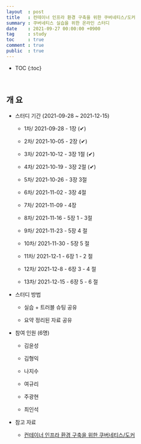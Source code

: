 ```yaml
---
layout  : post
title   : 컨테이너 인프라 환경 구축을 위한 쿠버네티스/도커
summary : 쿠버네티스 실습을 위한 온라인 스터디
date    : 2021-09-27 00:00:00 +0900
tag     : study
toc     : true
comment : true
public  : true
---
```

* TOC
{:toc}

<br/>

## 개 요

* 스터디 기간 (2021-09-28 ~ 2021-12-15)

    * 1차/ 2021-09-28 - 1장 (✔︎)

    * 2차/ 2021-10-05 - 2장 (✔︎)

    * 3차/ 2021-10-12 - 3장 1절 (✔︎)

    * 4차/ 2021-10-19 - 3장 2절 (✔︎)

    * 5차/ 2021-10-26 - 3장 3절

    * 6차/ 2021-11-02 - 3장 4절
 
    * 7차/ 2021-11-09 - 4장 

    * 8차/ 2021-11-16 - 5장 1 - 3절

    * 9차/ 2021-11-23 - 5장 4 절

    * 10차/ 2021-11-30 - 5장 5 절

    * 11차/ 2021-12-1 - 6장 1 - 2 절

    * 12차/ 2021-12-8 - 6장 3 - 4 절

    * 13차/ 2021-12-15 - 6장 5 - 6 절

* 스터디 방법
    
    * 실습 + 트러블 슈팅 공유

    * 요약 정리된 자료 공유

* 참여 인원 (6명)

   * 김윤성

   * 김형익

   * 나지수 

   * 여규리 

   * 주광현 

   * 최인석

* 참고 자료 

    * [컨테이너 인프라 환경 구축을 위한 쿠버네티스/도커](http://www.yes24.com/Product/Goods/102099414?OzSrank=1)

